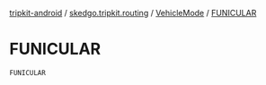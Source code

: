 [tripkit-android](../../index.md) / [skedgo.tripkit.routing](../index.md) / [VehicleMode](index.md) / [FUNICULAR](./-f-u-n-i-c-u-l-a-r.md)

# FUNICULAR

`FUNICULAR`